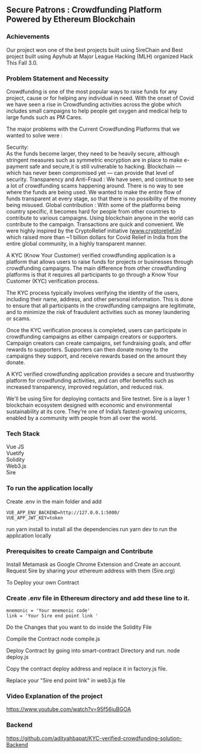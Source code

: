 ## Secure Patrons : Crowdfunding Platform Powered by Ethereum Blockchain

### Achievements
Our project won one of the best projects built using 5ireChain and Best project built using Apyhub at Major League Hacking (MLH) organized Hack This Fall 3.0.

### Problem Statement and Necessity
Crowdfunding is one of the most popular ways to raise funds for any project, cause or for helping any individual in need. With the onset of Covid we have seen a rise in Crowdfunding activities across the globe which includes small campaigns to help people get oxygen and medical help to large funds such as PM Cares.

The major problems with the Current Crowdfunding Platforms that we wanted to solve were :

Security:<br/>
As the funds become larger, they need to be heavily secure, although stringent measures such as symmetric encryption are in place to make e-payment safe and secure,it is still vulnerable to hacking. Blockchain — which has never been compromised yet — can provide that level of security.
Transparency and Anti-Fraud : We have seen, and continue to see a lot of crowdfunding scams happening around. There is no way to see where the funds are being used. We wanted to make the entire flow of funds transparent at every stage, so that there is no possibility of the money being misused.
Global contribution : With some of the platforms being country specific, it becomes hard for people from other countries to contribute to various campaigns. Using blockchain anyone in the world can contribute to the campaign. Transactions are quick and convenient.
We were highly inspired by the CryptoRelief initiative (www.cryptorelief.in) which raised more than ~1 billion dollars for Covid Relief in India from the entire global community, in a highly transparent manner.

A KYC (Know Your Customer) verified crowdfunding application is a platform that allows users to raise funds for projects or businesses through crowdfunding campaigns. The main difference from other crowdfunding platforms is that it requires all participants to go through a Know Your Customer (KYC) verification process.

The KYC process typically involves verifying the identity of the users, including their name, address, and other personal information. This is done to ensure that all participants in the crowdfunding campaigns are legitimate, and to minimize the risk of fraudulent activities such as money laundering or scams.

Once the KYC verification process is completed, users can participate in crowdfunding campaigns as either campaign creators or supporters. Campaign creators can create campaigns, set fundraising goals, and offer rewards to supporters. Supporters can then donate money to the campaigns they support, and receive rewards based on the amount they donate.

A KYC verified crowdfunding application provides a secure and trustworthy platform for crowdfunding activities, and can offer benefits such as increased transparency, improved regulation, and reduced risk.

We'll be using 5ire for deploying contacts and 5ire testnet. 5ire is a layer 1  blockchain ecosystem designed with economic and environmental sustainability at its core. They’re one of India’s fastest-growing unicorns, enabled by a community with people from all over the world.

### Tech Stack
Vue JS <br />
Vuetify <br />
Solidity <br />
Web3.js <br />
5ire <br />

### To run the application locally
Create .env in the main folder and add
```
VUE_APP_ENV_BACKEND=http://127.0.0.1:5000/
VUE_APP_JWT_KEY=token
```
run yarn install to install all the dependencies
run yarn dev to run the application locally

### Prerequisites to create Campaign and Contribute
Install Metamask as Google Chrome Extension and Create an account.
Request 5ire by sharing your ethereum address with them (5ire.org)

To Deploy your own Contract

### Create .env file in Ethereum directory and add these line to it.
```
mnemonic = 'Your mnemonic code'
link = 'Your 5ire end point link '
```

Do the Changes that you want to do inside the Solidity File

Compile the Contract node compile.js

Deploy Contract by going into smart-contract Directory and run. node deploy.js

Copy the contract deploy address and replace it in factory.js file.

Replace your "5ire end point link" in web3.js file

### Video Explanation of the project
https://www.youtube.com/watch?v=95f56iuBGOA

### Backend
https://github.com/adityahbapat/KYC-verified-crowdfunding-solution-Backend
